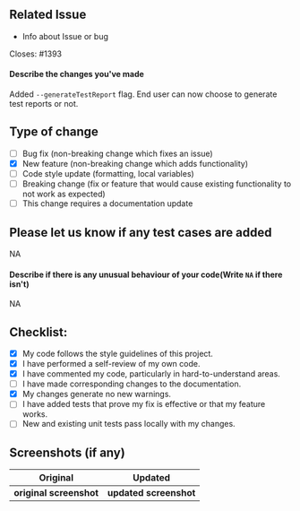 ## Related Issue
  - Info about Issue or bug

Closes: #1393

#### Describe the changes you've made

Added ```--generateTestReport``` flag. End user can now choose to generate test reports or not. 


## Type of change

<!--
Example how to mark a checkbox:-
- [x] My code follows the code style of this project.
-->
- [ ] Bug fix (non-breaking change which fixes an issue)
- [x] New feature (non-breaking change which adds functionality)
- [ ] Code style update (formatting, local variables)
- [ ] Breaking change (fix or feature that would cause existing functionality to not work as expected)
- [ ] This change requires a documentation update

## Please let us know if any test cases are added

NA

#### Describe if there is any unusual behaviour of your code(Write `NA` if there isn't)
NA

## Checklist:
<!--
Example how to mark a checkbox:-
- [x] My code follows the code style of this project.
-->
- [x] My code follows the style guidelines of this project.
- [x] I have performed a self-review of my own code.
- [x] I have commented my code, particularly in hard-to-understand areas.
- [ ] I have made corresponding changes to the documentation.
- [x] My changes generate no new warnings.
- [ ] I have added tests that prove my fix is effective or that my feature works.
- [ ] New and existing unit tests pass locally with my changes.

## Screenshots (if any)

|        Original         |          Updated           |
|:-----------------------:|:--------------------------:|
| **original screenshot** | <b>updated screenshot </b> |